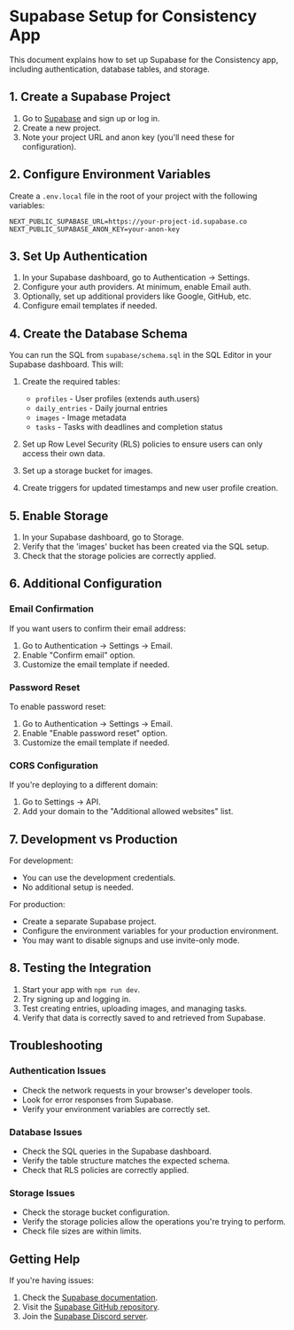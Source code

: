# Supabase Setup for Consistency App

This document explains how to set up Supabase for the Consistency app, including authentication, database tables, and storage.

## 1. Create a Supabase Project

1. Go to [Supabase](https://supabase.com) and sign up or log in.
2. Create a new project.
3. Note your project URL and anon key (you'll need these for configuration).

## 2. Configure Environment Variables

Create a `.env.local` file in the root of your project with the following variables:

```
NEXT_PUBLIC_SUPABASE_URL=https://your-project-id.supabase.co
NEXT_PUBLIC_SUPABASE_ANON_KEY=your-anon-key
```

## 3. Set Up Authentication

1. In your Supabase dashboard, go to Authentication → Settings.
2. Configure your auth providers. At minimum, enable Email auth.
3. Optionally, set up additional providers like Google, GitHub, etc.
4. Configure email templates if needed.

## 4. Create the Database Schema

You can run the SQL from `supabase/schema.sql` in the SQL Editor in your Supabase dashboard. This will:

1. Create the required tables:
   - `profiles` - User profiles (extends auth.users)
   - `daily_entries` - Daily journal entries
   - `images` - Image metadata
   - `tasks` - Tasks with deadlines and completion status

2. Set up Row Level Security (RLS) policies to ensure users can only access their own data.

3. Set up a storage bucket for images.

4. Create triggers for updated timestamps and new user profile creation.

## 5. Enable Storage

1. In your Supabase dashboard, go to Storage.
2. Verify that the 'images' bucket has been created via the SQL setup.
3. Check that the storage policies are correctly applied.

## 6. Additional Configuration

### Email Confirmation

If you want users to confirm their email address:

1. Go to Authentication → Settings → Email.
2. Enable "Confirm email" option.
3. Customize the email template if needed.

### Password Reset

To enable password reset:

1. Go to Authentication → Settings → Email.
2. Enable "Enable password reset" option.
3. Customize the email template if needed.

### CORS Configuration

If you're deploying to a different domain:

1. Go to Settings → API.
2. Add your domain to the "Additional allowed websites" list.

## 7. Development vs Production

For development:
- You can use the development credentials.
- No additional setup is needed.

For production:
- Create a separate Supabase project.
- Configure the environment variables for your production environment.
- You may want to disable signups and use invite-only mode.

## 8. Testing the Integration

1. Start your app with `npm run dev`.
2. Try signing up and logging in.
3. Test creating entries, uploading images, and managing tasks.
4. Verify that data is correctly saved to and retrieved from Supabase.

## Troubleshooting

### Authentication Issues

- Check the network requests in your browser's developer tools.
- Look for error responses from Supabase.
- Verify your environment variables are correctly set.

### Database Issues

- Check the SQL queries in the Supabase dashboard.
- Verify the table structure matches the expected schema.
- Check that RLS policies are correctly applied.

### Storage Issues

- Check the storage bucket configuration.
- Verify the storage policies allow the operations you're trying to perform.
- Check file sizes are within limits.

## Getting Help

If you're having issues:

1. Check the [Supabase documentation](https://supabase.com/docs).
2. Visit the [Supabase GitHub repository](https://github.com/supabase/supabase).
3. Join the [Supabase Discord server](https://discord.supabase.com). 